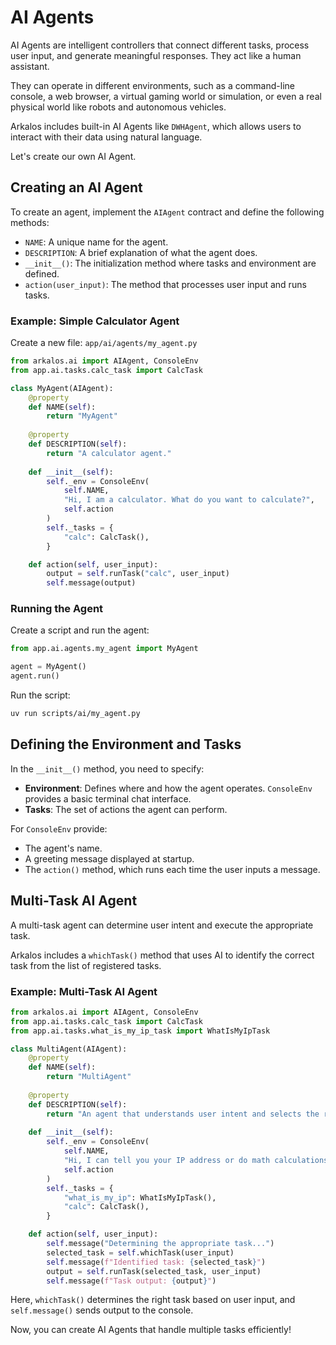 # AI Agents

AI Agents are intelligent controllers that connect different tasks, process user input, and generate meaningful responses. They act like a human assistant.

They can operate in different environments, such as a command-line console, a web browser, a virtual gaming world or simulation, or even a real physical world like robots and autonomous vehicles.

Arkalos includes built-in AI Agents like `DWHAgent`, which allows users to interact with their data using natural language.

Let's create our own AI Agent.




## Creating an AI Agent

To create an agent, implement the `AIAgent` contract and define the following methods:

- `NAME`: A unique name for the agent.
- `DESCRIPTION`: A brief explanation of what the agent does.
- `__init__()`: The initialization method where tasks and environment are defined.
- `action(user_input)`: The method that processes user input and runs tasks.



### Example: Simple Calculator Agent

Create a new file: `app/ai/agents/my_agent.py`

```python
from arkalos.ai import AIAgent, ConsoleEnv
from app.ai.tasks.calc_task import CalcTask

class MyAgent(AIAgent):
    @property
    def NAME(self):
        return "MyAgent"
    
    @property
    def DESCRIPTION(self):
        return "A calculator agent."
    
    def __init__(self):
        self._env = ConsoleEnv(
            self.NAME, 
            "Hi, I am a calculator. What do you want to calculate?", 
            self.action
        )
        self._tasks = {
            "calc": CalcTask(),
        }

    def action(self, user_input):
        output = self.runTask("calc", user_input)
        self.message(output)
```




### Running the Agent

Create a script and run the agent:

```python title="scripts/ai/my_agent.py"
from app.ai.agents.my_agent import MyAgent

agent = MyAgent()
agent.run()
```

Run the script:

```bash
uv run scripts/ai/my_agent.py
```




## Defining the Environment and Tasks

In the `__init__()` method, you need to specify:

- **Environment**: Defines where and how the agent operates. `ConsoleEnv` provides a basic terminal chat interface.
- **Tasks**: The set of actions the agent can perform.

For `ConsoleEnv` provide:

- The agent's name.
- A greeting message displayed at startup.
- The `action()` method, which runs each time the user inputs a message.




## Multi-Task AI Agent

A multi-task agent can determine user intent and execute the appropriate task.

Arkalos includes a `whichTask()` method that uses AI to identify the correct task from the list of registered tasks.



### Example: Multi-Task AI Agent

```python
from arkalos.ai import AIAgent, ConsoleEnv
from app.ai.tasks.calc_task import CalcTask
from app.ai.tasks.what_is_my_ip_task import WhatIsMyIpTask

class MultiAgent(AIAgent):
    @property
    def NAME(self):
        return "MultiAgent"
    
    @property
    def DESCRIPTION(self):
        return "An agent that understands user intent and selects the right task."
    
    def __init__(self):
        self._env = ConsoleEnv(
            self.NAME, 
            "Hi, I can tell you your IP address or do math calculations.",
            self.action
        )
        self._tasks = {
            "what_is_my_ip": WhatIsMyIpTask(),
            "calc": CalcTask(),
        }

    def action(self, user_input):
        self.message("Determining the appropriate task...")
        selected_task = self.whichTask(user_input)
        self.message(f"Identified task: {selected_task}")
        output = self.runTask(selected_task, user_input)
        self.message(f"Task output: {output}")
```

Here, `whichTask()` determines the right task based on user input, and `self.message()` sends output to the console.

Now, you can create AI Agents that handle multiple tasks efficiently!

